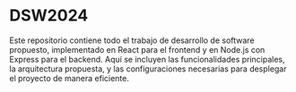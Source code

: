 # DSW2024
Este repositorio contiene todo el trabajo de desarrollo de software propuesto, implementado en React para el frontend y en Node.js con Express para el backend. Aquí se incluyen las funcionalidades principales, la arquitectura propuesta, y las configuraciones necesarias para desplegar el proyecto de manera eficiente.
